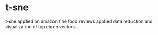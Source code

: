 # t-sne
t-sne applied on amazon fine food reviews applied data reduction and  visualization of top eigen vectors...
